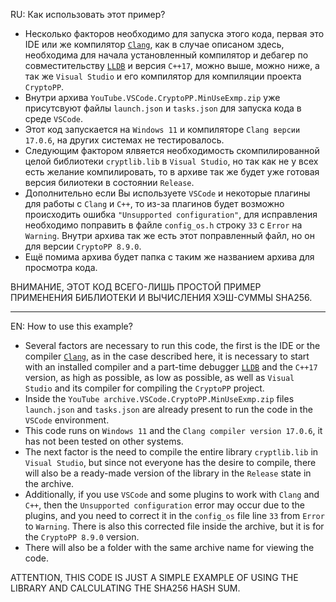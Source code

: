 RU:
Как использовать этот пример?

* Несколько факторов необходимо для запуска этого кода, первая это IDE или же компилятор [`Clang`](https://clang.llvm.org/get_started.html), как в случае описаном здесь, необходима для начала установленный компилятор и дебагер по совместительству [`LLDB`](https://lldb.llvm.org/resources/build.html) и версия `C++17`, можно выше, можно ниже, а так же `Visual Studio` и его компилятор для компиляции проекта `CryptoPP`.
* Внутри архива `YouTube.VSCode.CryptoPP.MinUseExmp.zip` уже присутсвуют файлы `launch.json` и `tasks.json` для запуска кода в среде `VSCode`. 
* Этот код запускается на `Windows 11` и компиляторе `Clang версии 17.0.6`, на других системах не тестировалось. 
* Следующим фактором ялвяется необходимость скомпилированной целой библиотеки `cryptlib.lib` в `Visual Studio`, но так как не у всех есть желание компилировать, то в архиве так же будет уже готовая версия билиотеки в состоянии `Release`. 
* Дополнительно если Вы используете `VSCode` и некоторые плагины для работы с `Clang` и `C++`, то из-за плагинов будет возможно происходить ошибка `"Unsupported configuration"`, для исправления необходимо поправить в файле `config_os.h` строку `33` с `Error` на `Warning`. Внутри архива так же есть этот поправленный файл, но он для версии `CryptoPP 8.9.0`.
* Ещё помима архива будет папка с таким же названием архива для просмотра кода.

ВНИМАНИЕ, ЭТОТ КОД ВСЕГО-ЛИШЬ ПРОСТОЙ ПРИМЕР ПРИМЕНЕНИЯ БИБЛИОТЕКИ И ВЫЧИСЛЕНИЯ ХЭШ-СУММЫ SHA256.
<hr>
EN:
How to use this example?

* Several factors are necessary to run this code, the first is the IDE or the compiler [`Clang`](https://clang.llvm.org/get_started.html ), as in the case described here, it is necessary to start with an installed compiler and a part-time debugger [`LLDB`](https://lldb.llvm.org/resources/build.html ) and the `C++17` version, as high as possible, as low as possible, as well as `Visual Studio` and its compiler for compiling the `CryptoPP` project.
* Inside the `YouTube archive.VSCode.CryptoPP.MinUseExmp.zip` files `launch.json` and `tasks.json` are already present to run the code in the `VSCode` environment. 
* This code runs on `Windows 11` and the `Clang compiler version 17.0.6`, it has not been tested on other systems. 
* The next factor is the need to compile the entire library `cryptlib.lib` in `Visual Studio`, but since not everyone has the desire to compile, there will also be a ready-made version of the library in the `Release` state in the archive. 
* Additionally, if you use `VSCode` and some plugins to work with `Clang` and `C++`, then the `Unsupported configuration` error may occur due to the plugins, and you need to correct it in the `config_os` file line `33` from `Error` to `Warning`. There is also this corrected file inside the archive, but it is for the `CryptoPP 8.9.0` version.
* There will also be a folder with the same archive name for viewing the code.

ATTENTION, THIS CODE IS JUST A SIMPLE EXAMPLE OF USING THE LIBRARY AND CALCULATING THE SHA256 HASH SUM.
